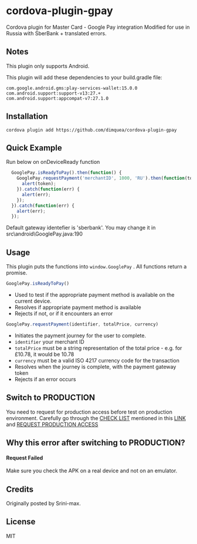 # cordova-plugin-gpay

Cordova plugin for Master Card - Google Pay integration
Modified for use in Russia with SberBank + translated errors.

## Notes
This plugin only supports Android.

This plugin will add these dependencies to your build.gradle file:

    com.google.android.gms:play-services-wallet:15.0.0
    com.android.support:support-v13:27.+
    com.android.support:appcompat-v7:27.1.0
    

## Installation
    cordova plugin add https://github.com/dimquea/cordova-plugin-gpay

## Quick Example

Run below on onDeviceReady function

```javascript
  GooglePay.isReadyToPay().then(function() {
    GooglePay.requestPayment('merchantID', 1000, 'RU').then(function(token) {
      alert(token);
    }).catch(function(err) {
      alert(err);
    });
  }).catch(function(err) {
    alert(err);
  });

```

Default gateway identefier is 'sberbank'. You may change it in src\android\GooglePay.java:190

## Usage
  This plugin puts the functions into `window.GooglePay` .
  All functions return a promise.

```javascript
GooglePay.isReadyToPay()
```
-  Used to test if the appropriate payment method is available on the current device.
-  Resolves if appropriate payment method is available
-  Rejects if not, or if it encounters an error

```javascript
GooglePay.requestPayment(identifier, totalPrice, currency)
```

-  Initiates the payment journey for the user to complete.
-  `identifier` your merchant ID
-  `totalPrice` must be a string representation of the total price - e.g. for £10.78, it would be 10.78
-  `currency` must be a valid ISO 4217 currency code for the transaction
-  Resolves when the journey is complete, with the payment gateway token
-  Rejects if an error occurs

## Switch to PRODUCTION

You need to request for production access before test on production environment. Carefully go through the [CHECK LIST](https://developers.google.com/pay/api/android/guides/test-and-deploy/integration-checklist) mentioned in this [LINK](https://developers.google.com/pay/api/android/guides/test-and-deploy/integration-checklist) and [REQUEST PRODUCTION ACCESS](https://services.google.com/fb/forms/googlepayAPIenable)

## Why this error after switching to PRODUCTION?

#### Request Failed

Make sure you check the APK on a real device and not on an emulator.

## Credits

Originally posted by Srini-max.

## License

MIT
